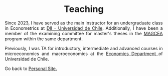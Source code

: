 
<!-- # <center> Matías Reyes Labbé </center> -->
# <center> Teaching </center>

<p align="justify">
Since 2023, I have served as the main instructor for an undergraduate class in Econometrics at <a href = "https://www.dii.uchile.cl/english/"> DII - Universidad de Chile</a>. Additionally, I have been a member of the examining committee for master's theses in the <a href = "https://www.magcea-uchile.cl/"> MAGCEA</a> program within the same department.</p>

<p align="justify">
Previously, I was TA for introductory, intermediate and advanced courses in microeconomics and macroeconomics at the <a href = "https://econ.uchile.cl"> Economics Department </a> of Universidad de Chile.<br></p>



Go back to [Personal Site.](https://mreyeslabbe.github.io/)
